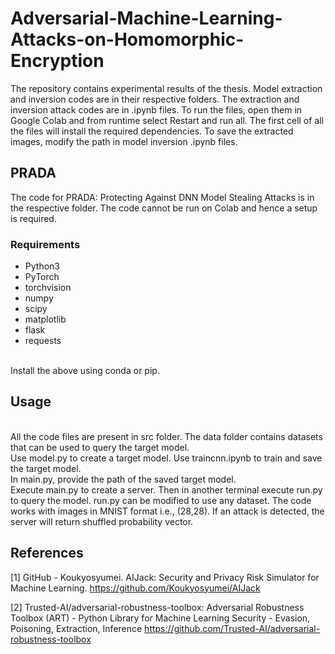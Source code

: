 # Adversarial-Machine-Learning-Attacks-on-Homomorphic-Encryption #
The repository contains experimental results of the thesis. Model extraction and inversion codes are in their respective folders.
The extraction and inversion attack codes are in .ipynb files. To run the files, open them in Google Colab and from runtime select Restart and run all. The first cell of all the files will install the required dependencies. To save the extracted images, modify the path in model inversion .ipynb files.
## PRADA ##
The code for PRADA: Protecting Against DNN Model Stealing Attacks is in the respective folder. The code cannot be run on Colab and hence a setup is required.
### Requirements ###
* Python3
* PyTorch
* torchvision
* numpy
* scipy
* matplotlib
* flask
* requests
<br />
Install the above using conda or pip.
<br />

## Usage ##
<br />
All the code files are present in src folder. The data folder contains datasets that can be used to query the target model.
<br />
Use model.py to create a target model. Use traincnn.ipynb to train and save the target model.
<br />
In main.py, provide the path of the saved target model.
<br />
Execute main.py to create a server. Then in another terminal execute run.py to query the model. run.py can be modified to use any dataset. The code works with images in MNIST format i.e., (28,28). If an attack is detected, the server will return shuffled probability vector.


## References
<a id="1">[1]</a> 
GitHub - Koukyosyumei. 
AIJack: Security and Privacy Risk Simulator for Machine Learning. 
https://github.com/Koukyosyumei/AIJack

<a id="2">[2]</a> 
Trusted-AI/adversarial-robustness-toolbox: Adversarial Robustness Toolbox (ART) - Python Library for Machine Learning Security - Evasion, Poisoning, Extraction, Inference
https://github.com/Trusted-AI/adversarial-robustness-toolbox
